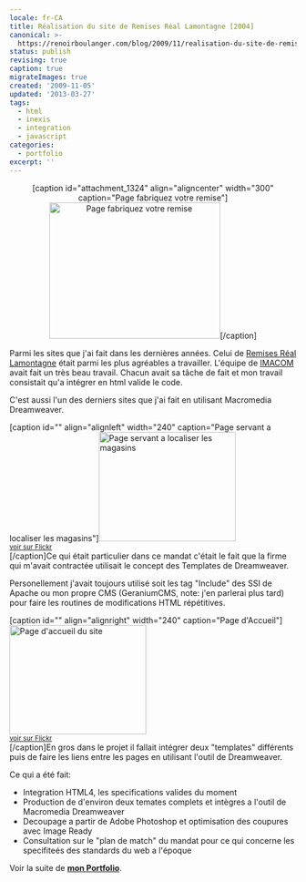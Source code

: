 ```yaml
---
locale: fr-CA
title: Réalisation du site de Remises Réal Lamontagne [2004]
canonical: >-
  https://renoirboulanger.com/blog/2009/11/realisation-du-site-de-remises-real-lamontagne-2004/
status: publish
revising: true
caption: true
migrateImages: true
created: '2009-11-05'
updated: '2013-03-27'
tags:
  - html
  - inexis
  - integration
  - javascript
categories:
  - portfolio
excerpt: ''
---
```

<!--
migrateLinks:
  external: 2
  waybackMachine:
  - remisesreallamontagne.com
  - www.imacom.qc.ca
migrateImages:
  flickr:
  - 390579080_ec97e069b3
  - 390579078_5cab8b7d5e
  estimated total: 3

-->

<center>[caption id="attachment_1324" align="aligncenter" width="300" caption="Page fabriquez votre remise"]<a rel="lightbox[0]" href="https://renoirb.github.io/site-assets/assets/content/blog/2009/11/screenshot_remises2.png"><img class="size-medium wp-image-1324" title="Page fabriquez votre remise" src="https://renoirb.github.io/site-assets/assets/content/blog/2009/11/screenshot_remises2-300x239.png" alt="Page fabriquez votre remise" width="300" height="239" /></a>[/caption]</center>

Parmi les sites que j'ai fait dans les dernières années. Celui de <a href="http://www.remisesreallamontagne.com/" target="_blank">Remises Réal Lamontagne</a> était parmi les plus agréables a travailler. L'équipe de <a href="http://www.imacom.qc.ca/" target="_blank" rel="nofollow noreferrer">IMACOM</a> avait fait un très beau travail. Chacun avait sa tâche de fait et mon travail consistait qu'a intégrer en html valide le code.

C'est aussi l'un des derniers sites que j'ai fait en utilisant Macromedia Dreamweaver.

<!--more-->

[caption id="" align="alignleft" width="240" caption="Page servant a localiser les magasins"]<a rel="lightbox[0]" href="http://farm1.static.flickr.com/127/390579080_ec97e069b3.jpg"><img src="http://farm1.static.flickr.com/127/390579080_ec97e069b3_m.jpg" alt="Page servant a localiser les magasins" width="240" height="192" /></a><small style="display: block;"><a title="Remises Real Lamontagne interieur by renoirboulanger, on Flickr" href="http://www.flickr.com/photos/inexisdotnet/390579080/">voir sur Flickr</a></small>[/caption]Ce qui était particulier dans ce mandat c'était le fait que la firme qui m'avait contractée utilisait le concept des Templates de Dreamweaver.

Personellement j'avait toujours utilisé soit les tag "Include" des SSI de Apache ou mon propre CMS (GeraniumCMS, note: j'en parlerai plus tard) pour faire les routines de modifications HTML répétitives.

[caption id="" align="alignright" width="240" caption="Page d&#39;Accueil"]<a rel="lightbox[0]" href="http://farm1.static.flickr.com/124/390579078_5cab8b7d5e.jpg"><img src="http://farm1.static.flickr.com/124/390579078_5cab8b7d5e_m.jpg" alt="Page d'accueil du site" width="240" height="192" /></a><small style="display: block;"><a title="Remises Real Lamontagne by renoirboulanger, on Flickr" href="http://www.flickr.com/photos/inexisdotnet/390579078/">voir sur Flickr</a></small>[/caption]En gros dans le projet il fallait intégrer deux "templates" différents puis de faire les liens entre les pages en utilisant l'outil de Dreamweaver.

Ce qui a été fait:
<ul>
	<li>Integration HTML4, les specifications valides du moment</li>
	<li>Production de d'environ deux temates complets et intègres a l'outil de Macromedia Dreamweaver</li>
	<li>Decoupage a partir de Adobe Photoshop et optimisation des coupures avec Image Ready</li>
	<li>Consultation sur le "plan de match" du mandat pour ce qui concerne les specifiteés des standards du web a l'époque</li>
</ul>
Voir la suite de <a href="/blog/category/portfolio/"><strong>mon Portfolio</strong></a>.
